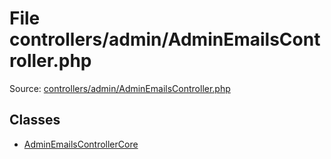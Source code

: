 File controllers/admin/AdminEmailsController.php
=========

Source: [controllers/admin/AdminEmailsController.php](https://github.com/PrestaShop/PrestaShop/blob/1.6.0.8/controllers/admin/AdminEmailsController.php)


Classes
-------

* [AdminEmailsControllerCore](class.AdminEmailsControllerCore.md)

